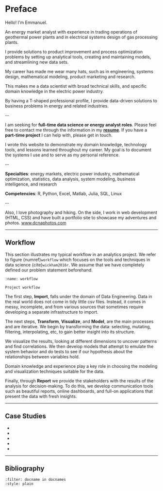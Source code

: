 # Preface

Hello! I'm Emmanuel.

An energy market analyst with experience in trading operations of geothermal power plants and in electrical systems design of gas processing plants.

I provide solutions to product improvement and process optimization problems by setting up analytical tools, creating and maintaining models, and streamlining new data sets.

My career has made me wear many hats, such as in engineering, systems design, mathematical modeling, product marketing and research.

This makes me a data scientist with broad technical skills, and specific domain knowledge in the electric power industry.

By having a T-shaped professional profile, I provide data-driven solutions to business problems in energy and related industries.

--


I am seeking for **full-time data science or energy analyst roles**. Please feel free to contact me through the information in my <a href="https://www.ecdecena.com/resume-emmanuel-decena.pdf" target="_blank">**resume**</a>. If you have a **part-time project** I can help with, please get in touch.

I wrote this website to demonstrate my domain knowledge, technology tools, and lessons learned throughout my career. My goal is to document the systems I use and to serve as my personal reference.

--

**Specialties**: energy markets, electric power industry, mathematical optimization, statistics, data analysis, system modeling, business intelligence, and research

**Competencies**: R, Python, Excel, Matlab, Julia, SQL, Linux

--

Also, I love photography and hiking. On the side, I work in web development  (HTML, CSS) and have built a portfolio site to showcase my adventures and photos. <a href="https://dcnaphotos.netlify.app" target="_blank">www.dcnaphotos.com</a>

---

## Workflow

This section illustrates my typical workflow in an analytics project. We refer to figure {numref}`workflow` which focuses on the tools and techniques in data science {cite}`wickham2016r`. We assume that we have completely defined our problem statement beforehand.

```{figure} ../images/workflow.png
:name: workflow

Project workflow
```

The first step, **Import**, falls under the domain of Data Engineering. Data in the real world does not come in tidy little csv files. Instead, it comes in messy, incomplete, and from various sources that sometimes require developing a separate infrastructure to import.

The next steps, **Transform**, **Visualize**, and **Model**, are the main processes and are iterative. We begin by transforming the data: selecting, mutating, filtering, interpolating, etc, to gain better insight into its structure.

We visualize the results, looking at different dimensions to uncover patterns and find correlations. We then develop models that attempt to emulate the system behavior and do tests to see if our hypothesis about the relationships between variables hold.

Domain knowledge and experience play a key role in choosing the modeling and visualization techniques suitable for the data.

Finally, through **Report** we provide the stakeholders with the results of the analysis for decision-making. To do this, we develop communication tools such as beautiful reports, online dashboards, and full-on applications that present the data with fresh insights.

---

## Case Studies

* [](./cifar10.ipynb)
* [](./london.ipynb)
* [](./energymarket.ipynb)
* [](./stat.ipynb)
* [](./opti.ipynb)

---

## Bibliography

```{bibliography} ../_bibliography/references.bib
:filter: docname in docnames
:style: plain
```
